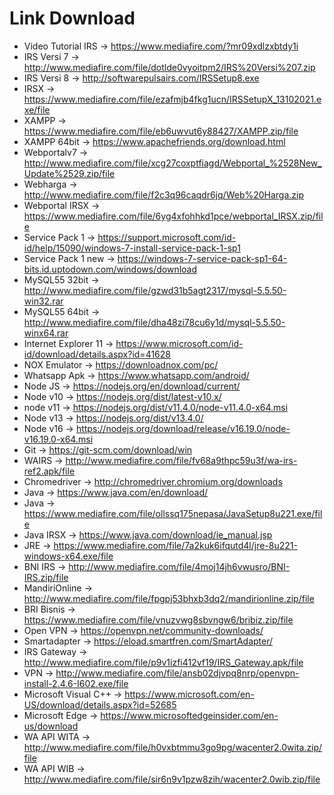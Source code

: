 # Link Download 
- Video Tutorial IRS -> https://www.mediafire.com/?mr09xdlzxbtdy1i
- IRS Versi 7 -> http://www.mediafire.com/file/dotlde0vyoitpm2/IRS%20Versi%207.zip
- IRS Versi 8 -> http://softwarepulsairs.com/IRSSetup8.exe
- IRSX -> https://www.mediafire.com/file/ezafmjb4fkg1ucn/IRSSetupX_13102021.exe/file
- XAMPP -> https://www.mediafire.com/file/eb6uwvut6y88427/XAMPP.zip/file
- XAMPP 64bit -> https://www.apachefriends.org/download.html
- Webportalv7 -> http://www.mediafire.com/file/xcg27coxptfiagd/Webportal_%2528New_Update%2529.zip/file
- Webharga -> http://www.mediafire.com/file/f2c3q96caqdr6jq/Web%20Harga.zip
- Webportal IRSX -> https://www.mediafire.com/file/6yg4xfohhkd1pce/webportal_IRSX.zip/file
- Service Pack 1 -> https://support.microsoft.com/id-id/help/15090/windows-7-install-service-pack-1-sp1
- Service Pack 1 new -> https://windows-7-service-pack-sp1-64-bits.id.uptodown.com/windows/download
- MySQL55 32bit ->	http://www.mediafire.com/file/gzwd31b5agt2317/mysql-5.5.50-win32.rar
- MySQL55 64bit -> http://www.mediafire.com/file/dha48zi78cu6y1d/mysql-5.5.50-winx64.rar
- Internet Explorer 11 -> https://www.microsoft.com/id-id/download/details.aspx?id=41628
- NOX Emulator -> https://downloadnox.com/pc/
- Whatsapp Apk -> https://www.whatsapp.com/android/
- Node JS -> https://nodejs.org/en/download/current/
- Node v10 -> https://nodejs.org/dist/latest-v10.x/
- node v11 -> https://nodejs.org/dist/v11.4.0/node-v11.4.0-x64.msi
- Node v13 -> https://nodejs.org/dist/v13.4.0/
- Node v16 -> https://nodejs.org/download/release/v16.19.0/node-v16.19.0-x64.msi
- Git -> https://git-scm.com/download/win
- WAIRS -> http://www.mediafire.com/file/fv68a9thpc59u3f/wa-irs-ref2.apk/file
- Chromedriver -> http://chromedriver.chromium.org/downloads
- Java -> https://www.java.com/en/download/
- Java -> https://www.mediafire.com/file/ollssq175nepasa/JavaSetup8u221.exe/file
- Java IRSX -> https://www.java.com/download/ie_manual.jsp
- JRE -> https://www.mediafire.com/file/7a2kuk6ifqutd4l/jre-8u221-windows-x64.exe/file
- BNI IRS -> http://www.mediafire.com/file/4moj14jh6vwusro/BNI-IRS.zip/file
- MandiriOnline -> http://www.mediafire.com/file/fpgpj53bhxb3dq2/mandirionline.zip/file
- BRI Bisnis -> https://www.mediafire.com/file/vnuzvwg8sbvngw6/bribiz.zip/file
- Open VPN -> https://openvpn.net/community-downloads/
- Smartadapter -> https://eload.smartfren.com/SmartAdapter/
- IRS Gateway -> http://www.mediafire.com/file/p9v1izfi412vf19/IRS_Gateway.apk/file
- VPN -> http://www.mediafire.com/file/ansb02djvpq8nrp/openvpn-install-2.4.6-I602.exe/file
- Microsoft Visual C++ -> https://www.microsoft.com/en-US/download/details.aspx?id=52685
- Microsoft Edge -> https://www.microsoftedgeinsider.com/en-us/download
- WA API WITA -> http://www.mediafire.com/file/h0vxbtmmu3go9pg/wacenter2.0wita.zip/file
- WA API WIB -> http://www.mediafire.com/file/sir6n9v1pzw8zih/wacenter2.0wib.zip/file

